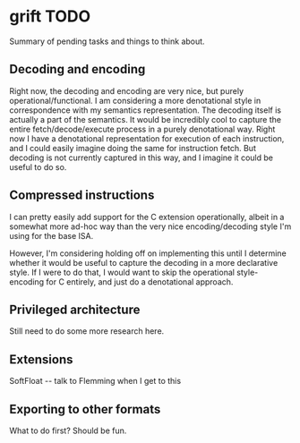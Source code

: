 # grift TODO

Summary of pending tasks and things to think about.

## Decoding and encoding

Right now, the decoding and encoding are very nice, but purely
operational/functional. I am considering a more denotational style in correspondence
with my semantics representation. The decoding itself is actually a part of the
semantics. It would be incredibly cool to capture the entire fetch/decode/execute
process in a purely denotational way. Right now I have a denotational representation
for execution of each instruction, and I could easily imagine doing the same for
instruction fetch. But decoding is not currently captured in this way, and I imagine
it could be useful to do so.

## Compressed instructions

I can pretty easily add support for the C extension operationally, albeit in a
somewhat more ad-hoc way than the very nice encoding/decoding style I'm using for the
base ISA.

However, I'm considering holding off on implementing this until I determine whether
it would be useful to capture the decoding in a more declarative style. If I were to
do that, I would want to skip the operational style-encoding for C entirely, and just
do a denotational approach.

## Privileged architecture

Still need to do some more research here.

## Extensions

SoftFloat -- talk to Flemming when I get to this

## Exporting to other formats

What to do first? Should be fun.
